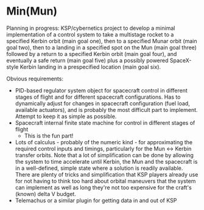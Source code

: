 # Min(Mun)
Planning in progress: KSP/cybernetics project to develop a minimal implementation of a control system to take a multistage rocket to a specified Kerbin orbit (main goal one), then to a specified Munar orbit (main goal two), then to a landing in a specified spot on the Mun (main goal three) followed by a return to a specified Kerbin orbit (main goal four), and eventually a safe return (main goal five) plus a possibly powered SpaceX-style Kerbin landing in a prespecified location (main goal six).

Obvious requirements:
- PID-based regulator system object for spacecraft control in different stages of flight and for different spacecraft configurations. Has to dynamically adjust for changes in spacecraft configuration (fuel load, available actuators), and is probably the most difficult part to implement. Attempt to keep it as simple as possible.
- Spacecraft internal finite state machine for control in different stages of flight
  - This is the fun part!
- Lots of calculus - probably of the numeric kind - for approximating the required control inputs and timings, particularly for the Mun <-> Kerbin transfer orbits. Note that a lot of simplification can be done by allowing the system to time accelerate until Kerbin, the Mun and the spacecraft is in a well-defined, simple state where a solution is readily available. There are plenty of tricks and simplification that KSP players already use for not having to think too hard about orbital maneuvers that the system can implement as well as long they're not too expensive for the craft's (known) delta V budget.
- Telemachus or a similar plugin for getting data in and out of KSP
